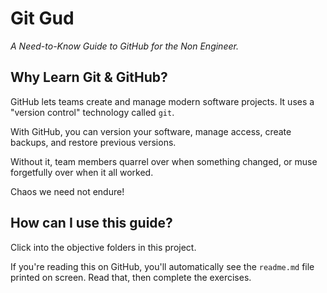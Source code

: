 # Git Gud

*A Need-to-Know Guide to GitHub for the Non Engineer.*


## Why Learn Git & GitHub?

GitHub lets teams create and manage modern software projects. 
It uses a "version control" technology called `git`.

With GitHub, you can version your software, manage access, 
create backups, and restore previous versions.

Without it, team members quarrel over when something changed, 
or muse forgetfully over when it all worked.

Chaos we need not endure!


## How can I use this guide?

Click into the objective folders in this project.

If you're reading this on GitHub, you'll automatically see the `readme.md` file printed on screen.
Read that, then complete the exercises.
